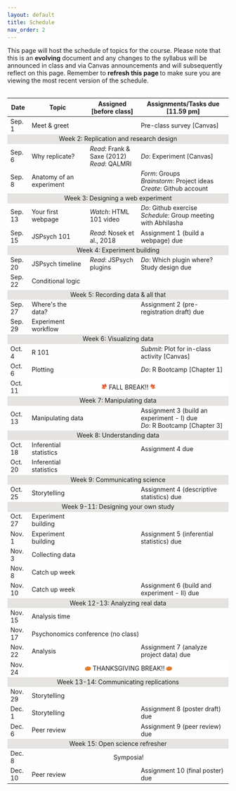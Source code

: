 ```yaml
---
layout: default
title: Schedule
nav_order: 2
---
```


This page will host the schedule of topics for the course. Please note that this is an <strong>evolving</strong> document and any changes to the syllabus will be announced in class and via Canvas announcements and will subsequently reflect on this page. Remember to <strong>refresh this page </strong> to make sure you are viewing the most recent version of the schedule. <br><br>

<table>
        <tr>
            <th>Date</th>
            <th>Topic</th>
            <th>Assigned <br> [before class]</th>
            <th>Assignments/Tasks due <br>[11.59 pm]</th> 
    <tbody>
    <tr><td>Sep. 1</td><td>Meet & greet</td><td></td><td>Pre-class survey [Canvas]</td>
    <tr><td style="text-align: center; vertical-align: middle;background-color:#E5E4E2" colspan = 4>Week 2: Replication and research design</td>
    <tr><td>Sep. 6</td><td>Why replicate?</td><td><i>Read</i>: Frank & Saxe (2012)<br><i>Read</i>: QALMRI</td><td><i>Do</i>: Experiment [Canvas]</td>
    <tr><td>Sep. 8</td><td>Anatomy of an experiment</td><td></td><td><i>Form</i>: Groups<br><i>Brainstorm</i>: Project ideas<br><i>Create</i>: Github account<br></td>
    <tr><td style="text-align: center; vertical-align: middle;background-color:#E5E4E2" colspan = 4>Week 3: Designing a web experiment </td>
    <tr><td>Sep. 13</td><td>Your first webpage</td><td><i>Watch</i>: HTML 101 video</td><td><i>Do</i>: Github exercise<br><i>Schedule</i>: Group meeting with Abhilasha</td>
    <tr><td>Sep. 15</td><td>JSPsych 101</td><td><i>Read</i>: Nosek et al., 2018<br></td><td>Assignment 1 (build a webpage) due</td>
    <tr><td style="text-align: center; vertical-align: middle;background-color:#E5E4E2" colspan = 4>Week 4: Experiment building</td>
    <tr><td>Sep. 20</td><td>JSPsych timeline</td><td><i>Read</i>: JSPsych plugins<br></td><td><i>Do</i>: Which plugin where?<br>Study design due</td>
    <tr><td>Sep. 22</td><td>Conditional logic</td><td><td></td>
    <tr><td style="text-align: center; vertical-align: middle;background-color:#E5E4E2" colspan = 4>Week 5: Recording data & all that</td>
    <tr><td>Sep. 27</td><td>Where's the data?</td><td></td><td>Assignment 2 (pre-registration draft) due</td>
    <tr><td>Sep. 29</td><td>Experiment workflow</td><td></td><td></td>
    <tr><td style="text-align: center; vertical-align: middle;background-color:#E5E4E2" colspan = 4>Week 6: Visualizing data</td>
    <tr><td>Oct. 4</td><td>R 101</td><td><td><i>Submit</i>: Plot for in-class activity [Canvas]</td>
    <tr><td>Oct. 6</td><td>Plotting</td><td></td><td><i>Do</i>: R Bootcamp [Chapter 1]</td>
    <tr><td>Oct. 11</td><td style="text-align: center; vertical-align: middle;background-color:#FFFFFF" colspan = 3><img src="maple.png" width="3%" height = "3%"> FALL BREAK!! <img src="mapleright.png" width="3%" height = "3%"></td>
    <tr><td style="text-align: center; vertical-align: middle;background-color:#E5E4E2" colspan = 4>Week 7: Manipulating data</td>
    <tr><td>Oct. 13</td><td>Manipulating data</td><td></td><td>Assignment 3 (build an experiment - I) due <br> <i>Do</i>: R Bootcamp [Chapter 3]</td>
    <tr><td style="text-align: center; vertical-align: middle;background-color:#E5E4E2" colspan = 4>Week 8: Understanding data</td>
    <tr><td>Oct. 18</td><td>Inferential statistics</td><td></td><td>Assignment 4 due</td>
    <tr><td>Oct. 20</td><td>Inferential statistics</td><td></td><td></td>
    <tr><td style="text-align: center; vertical-align: middle;background-color:#E5E4E2" colspan = 4>Week 9: Communicating science</td>
    <tr><td>Oct. 25</td><td>Storytelling</td><td></td><td>Assignment 4 (descriptive statistics) due</td>
    <tr><td style="text-align: center; vertical-align: middle;background-color:#E5E4E2" colspan = 4>Week 9-11: Designing your own study</td>
    <tr><td>Oct. 27</td><td>Experiment building</td><td></td><td></td>
    <tr><td>Nov. 1</td><td>Experiment building</td><td></td><td>Assignment 5 (inferential statistics) due</td>
    <tr><td>Nov. 3</td><td>Collecting data</td><td></td><td></td>
    <tr><td>Nov. 8</td><td>Catch up week</td><td></td><td></td>
    <tr><td>Nov. 10</td><td>Catch up week</td><td></td><td>Assignment 6 (build and experiment - II) due</td>
    <tr><td style="text-align: center; vertical-align: middle;background-color:#E5E4E2" colspan = 4>Week 12-13: Analyzing real data</td>
    <tr><td>Nov. 15</td><td>Analysis time</td><td></td><td></td>
    <tr><td>Nov. 17</td><td colspan = 3>Psychonomics conference (no class)</td>
    <tr><td>Nov. 22</td><td>Analysis</td><td></td><td>Assignment 7 (analyze project data) due</td>
    <tr><td>Nov. 24</td><td style="text-align: center; vertical-align: middle;background-color:#FFFFFF" colspan = 3> <img src="pumpkin.png" width="3%" height = "3%"> THANKSGIVING BREAK!! <img src="pumpkin.png" width="3%" height = "3%"></td>
    <tr><td style="text-align: center; vertical-align: middle;background-color:#E5E4E2" colspan = 4>Week 13-14: Communicating replications</td>
    <tr><td>Nov. 29</td><td>Storytelling</td><td></td><td></td>
    <tr><td>Dec. 1</td><td>Storytelling</td><td></td><td>Assignment 8 (poster draft) due</td>
    <tr><td>Dec. 6</td><td>Peer review</td><td></td><td>Assignment 9 (peer review) due</td>
    <tr><td style="text-align: center; vertical-align: middle;background-color:#E5E4E2" colspan = 4>Week 15: Open science refresher</td>
    <tr><td>Dec. 8</td><td style="text-align: center;" colspan = 3>Symposia!</td>
    <tr><td>Dec. 10</td><td>Peer review</td><td></td><td>Assignment 10 (final poster) due</td>